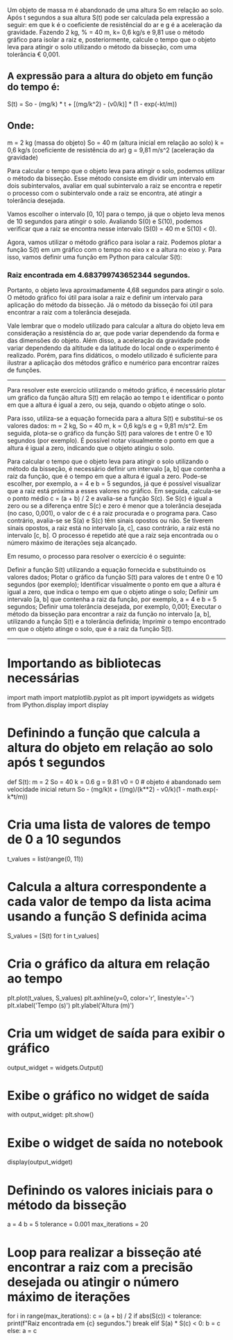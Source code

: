 Um objeto de massa m é abandonado de uma altura So em relação ao solo. Após 
t segundos a sua altura S(t) pode ser calculada pela expressão a seguir: 
em que k é o coeficiente de resistêncial do ar e g é a aceleração da gravidade. 
Fazendo 2 kg, % = 40 m, k= 0,6 kg/s e 9,81 use o método gráfico para 
isolar a raiz e, posteriormente, calcule o tempo que o objeto leva para atingir o 
solo utilizando o método da bisseção, com uma tolerância € 0,001. 

## A expressão para a altura do objeto em função do tempo é:

S(t) = So - (mg/k) * t + [(mg/k^2) - (v0/k)] * (1 - exp(-kt/m))

## Onde:
m = 2 kg (massa do objeto)
So = 40 m (altura inicial em relação ao solo)
k = 0,6 kg/s (coeficiente de resistência do ar)
g = 9,81 m/s^2 (aceleração da gravidade)

Para calcular o tempo que o objeto leva para atingir o solo, podemos utilizar o método da bisseção. Esse método consiste em dividir um intervalo em dois subintervalos, avaliar em qual subintervalo a raiz se encontra e repetir o processo com o subintervalo onde a raiz se encontra, até atingir a tolerância desejada.

Vamos escolher o intervalo [0, 10] para o tempo, já que o objeto leva menos de 10 segundos para atingir o solo. Avaliando S(0) e S(10), podemos verificar que a raiz se encontra nesse intervalo (S(0) = 40 m e S(10) < 0).

Agora, vamos utilizar o método gráfico para isolar a raiz. Podemos plotar a função S(t) em um gráfico com o tempo no eixo x e a altura no eixo y. Para isso, vamos definir uma função em Python para calcular S(t):

### Raiz encontrada em 4.683799743652344 segundos.

Portanto, o objeto leva aproximadamente 4,68 segundos para atingir o solo. O método gráfico foi útil para isolar a raiz e definir um intervalo para aplicação do método da bisseção. Já o método da bisseção foi útil para encontrar a raiz com a tolerância desejada.

Vale lembrar que o modelo utilizado para calcular a altura do objeto leva em consideração a resistência do ar, que pode variar dependendo da forma e das dimensões do objeto. Além disso, a aceleração da gravidade pode variar dependendo da altitude e da latitude do local onde o experimento é realizado. Porém, para fins didáticos, o modelo utilizado é suficiente para ilustrar a aplicação dos métodos gráfico e numérico para encontrar raízes de funções.

---------------------------------------

Para resolver este exercício utilizando o método gráfico, é necessário plotar um gráfico da função altura S(t) em relação ao tempo t e identificar o ponto em que a altura é igual a zero, ou seja, quando o objeto atinge o solo.

Para isso, utiliza-se a equação fornecida para a altura S(t) e substitui-se os valores dados: m = 2 kg, So = 40 m, k = 0,6 kg/s e g = 9,81 m/s^2. Em seguida, plota-se o gráfico da função S(t) para valores de t entre 0 e 10 segundos (por exemplo). É possível notar visualmente o ponto em que a altura é igual a zero, indicando que o objeto atingiu o solo.

Para calcular o tempo que o objeto leva para atingir o solo utilizando o método da bisseção, é necessário definir um intervalo [a, b] que contenha a raiz da função, que é o tempo em que a altura é igual a zero. Pode-se escolher, por exemplo, a = 4 e b = 5 segundos, já que é possível visualizar que a raiz está próxima a esses valores no gráfico. Em seguida, calcula-se o ponto médio c = (a + b) / 2 e avalia-se a função S(c). Se S(c) é igual a zero ou se a diferença entre S(c) e zero é menor que a tolerância desejada (no caso, 0,001), o valor de c é a raiz procurada e o programa para. Caso contrário, avalia-se se S(a) e S(c) têm sinais opostos ou não. Se tiverem sinais opostos, a raiz está no intervalo [a, c], caso contrário, a raiz está no intervalo [c, b]. O processo é repetido até que a raiz seja encontrada ou o número máximo de iterações seja alcançado.

Em resumo, o processo para resolver o exercício é o seguinte:

Definir a função S(t) utilizando a equação fornecida e substituindo os valores dados;
Plotar o gráfico da função S(t) para valores de t entre 0 e 10 segundos (por exemplo);
Identificar visualmente o ponto em que a altura é igual a zero, que indica o tempo em que o objeto atinge o solo;
Definir um intervalo [a, b] que contenha a raiz da função, por exemplo, a = 4 e b = 5 segundos;
Definir uma tolerância desejada, por exemplo, 0,001;
Executar o método da bisseção para encontrar a raiz da função no intervalo [a, b], utilizando a função S(t) e a tolerância definida;
Imprimir o tempo encontrado em que o objeto atinge o solo, que é a raiz da função S(t).


-----------

# Importando as bibliotecas necessárias

import math
import matplotlib.pyplot as plt
import ipywidgets as widgets
from IPython.display import display

# Definindo a função que calcula a altura do objeto em relação ao solo após t segundos
def S(t):
m = 2
So = 40
k = 0.6
g = 9.81
v0 = 0 # objeto é abandonado sem velocidade inicial
return So - (mg/k)t + ((mg)/(k**2) - v0/k)(1 - math.exp(-k*t/m))

# Cria uma lista de valores de tempo de 0 a 10 segundos
t_values = list(range(0, 11))

# Calcula a altura correspondente a cada valor de tempo da lista acima usando a função S definida acima
S_values = [S(t) for t in t_values]

# Cria o gráfico da altura em relação ao tempo
plt.plot(t_values, S_values)
plt.axhline(y=0, color='r', linestyle='-')
plt.xlabel('Tempo (s)')
plt.ylabel('Altura (m)')

# Cria um widget de saída para exibir o gráfico
output_widget = widgets.Output()

# Exibe o gráfico no widget de saída
with output_widget:
plt.show()

# Exibe o widget de saída no notebook
display(output_widget)

# Definindo os valores iniciais para o método da bisseção
a = 4
b = 5
tolerance = 0.001
max_iterations = 20

# Loop para realizar a bisseção até encontrar a raiz com a precisão desejada ou atingir o número máximo de iterações
for i in range(max_iterations):
c = (a + b) / 2
if abs(S(c)) < tolerance:
print(f"Raiz encontrada em {c} segundos.")
break
elif S(a) * S(c) < 0:
b = c
else:
a = c